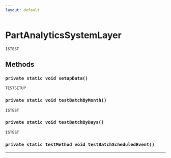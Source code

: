 ```yaml
---
layout: default
---
```

# PartAnalyticsSystemLayer

`ISTEST`
## Methods
### `private static void setupData()`

`TESTSETUP`
### `private static void testBatchByMonth()`

`ISTEST`
### `private static void testBatchByDays()`

`ISTEST`
### `private static testMethod void testBatchScheduledEvent()`
---
